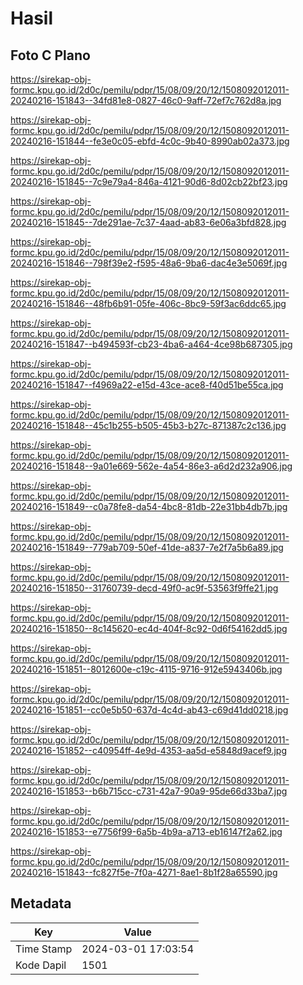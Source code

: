 # Hasil

## Foto C Plano

https://sirekap-obj-formc.kpu.go.id/2d0c/pemilu/pdpr/15/08/09/20/12/1508092012011-20240216-151843--34fd81e8-0827-46c0-9aff-72ef7c762d8a.jpg

https://sirekap-obj-formc.kpu.go.id/2d0c/pemilu/pdpr/15/08/09/20/12/1508092012011-20240216-151844--fe3e0c05-ebfd-4c0c-9b40-8990ab02a373.jpg

https://sirekap-obj-formc.kpu.go.id/2d0c/pemilu/pdpr/15/08/09/20/12/1508092012011-20240216-151845--7c9e79a4-846a-4121-90d6-8d02cb22bf23.jpg

https://sirekap-obj-formc.kpu.go.id/2d0c/pemilu/pdpr/15/08/09/20/12/1508092012011-20240216-151845--7de291ae-7c37-4aad-ab83-6e06a3bfd828.jpg

https://sirekap-obj-formc.kpu.go.id/2d0c/pemilu/pdpr/15/08/09/20/12/1508092012011-20240216-151846--798f39e2-f595-48a6-9ba6-dac4e3e5069f.jpg

https://sirekap-obj-formc.kpu.go.id/2d0c/pemilu/pdpr/15/08/09/20/12/1508092012011-20240216-151846--48fb6b91-05fe-406c-8bc9-59f3ac6ddc65.jpg

https://sirekap-obj-formc.kpu.go.id/2d0c/pemilu/pdpr/15/08/09/20/12/1508092012011-20240216-151847--b494593f-cb23-4ba6-a464-4ce98b687305.jpg

https://sirekap-obj-formc.kpu.go.id/2d0c/pemilu/pdpr/15/08/09/20/12/1508092012011-20240216-151847--f4969a22-e15d-43ce-ace8-f40d51be55ca.jpg

https://sirekap-obj-formc.kpu.go.id/2d0c/pemilu/pdpr/15/08/09/20/12/1508092012011-20240216-151848--45c1b255-b505-45b3-b27c-871387c2c136.jpg

https://sirekap-obj-formc.kpu.go.id/2d0c/pemilu/pdpr/15/08/09/20/12/1508092012011-20240216-151848--9a01e669-562e-4a54-86e3-a6d2d232a906.jpg

https://sirekap-obj-formc.kpu.go.id/2d0c/pemilu/pdpr/15/08/09/20/12/1508092012011-20240216-151849--c0a78fe8-da54-4bc8-81db-22e31bb4db7b.jpg

https://sirekap-obj-formc.kpu.go.id/2d0c/pemilu/pdpr/15/08/09/20/12/1508092012011-20240216-151849--779ab709-50ef-41de-a837-7e2f7a5b6a89.jpg

https://sirekap-obj-formc.kpu.go.id/2d0c/pemilu/pdpr/15/08/09/20/12/1508092012011-20240216-151850--31760739-decd-49f0-ac9f-53563f9ffe21.jpg

https://sirekap-obj-formc.kpu.go.id/2d0c/pemilu/pdpr/15/08/09/20/12/1508092012011-20240216-151850--8c145620-ec4d-404f-8c92-0d6f54162dd5.jpg

https://sirekap-obj-formc.kpu.go.id/2d0c/pemilu/pdpr/15/08/09/20/12/1508092012011-20240216-151851--8012600e-c19c-4115-9716-912e5943406b.jpg

https://sirekap-obj-formc.kpu.go.id/2d0c/pemilu/pdpr/15/08/09/20/12/1508092012011-20240216-151851--cc0e5b50-637d-4c4d-ab43-c69d41dd0218.jpg

https://sirekap-obj-formc.kpu.go.id/2d0c/pemilu/pdpr/15/08/09/20/12/1508092012011-20240216-151852--c40954ff-4e9d-4353-aa5d-e5848d9acef9.jpg

https://sirekap-obj-formc.kpu.go.id/2d0c/pemilu/pdpr/15/08/09/20/12/1508092012011-20240216-151853--b6b715cc-c731-42a7-90a9-95de66d33ba7.jpg

https://sirekap-obj-formc.kpu.go.id/2d0c/pemilu/pdpr/15/08/09/20/12/1508092012011-20240216-151853--e7756f99-6a5b-4b9a-a713-eb16147f2a62.jpg

https://sirekap-obj-formc.kpu.go.id/2d0c/pemilu/pdpr/15/08/09/20/12/1508092012011-20240216-151843--fc827f5e-7f0a-4271-8ae1-8b1f28a65590.jpg


## Metadata

| Key        | Value               |
| ---------- | ------------------- |
| Time Stamp | 2024-03-01 17:03:54 |
| Kode Dapil | 1501                |



